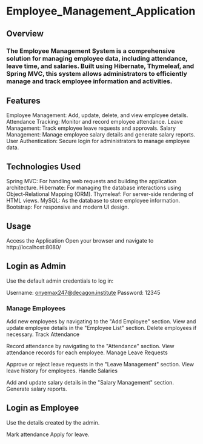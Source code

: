 # Employee_Management_Application

## Overview

### The Employee Management System is a comprehensive solution for managing employee data, including attendance, leave time, and salaries. Built using Hibernate, Thymeleaf, and Spring MVC, this system allows administrators to efficiently manage and track employee information and activities.

## Features
Employee Management: Add, update, delete, and view employee details.
Attendance Tracking: Monitor and record employee attendance.
Leave Management: Track employee leave requests and approvals.
Salary Management: Manage employee salary details and generate salary reports.
User Authentication: Secure login for administrators to manage employee data.


## Technologies Used
Spring MVC: For handling web requests and building the application architecture.
Hibernate: For managing the database interactions using Object-Relational Mapping (ORM).
Thymeleaf: For server-side rendering of HTML views.
MySQL: As the database to store employee information.
Bootstrap: For responsive and modern UI design.

## Usage
Access the Application
Open your browser and navigate to http://localhost:8080/

## Login as Admin
Use the default admin credentials to log in:

Username: onyemax247@decagon.institute
Password: 12345

### Manage Employees

Add new employees by navigating to the "Add Employee" section.
View and update employee details in the "Employee List" section.
Delete employees if necessary.
Track Attendance

Record attendance by navigating to the "Attendance" section.
View attendance records for each employee.
Manage Leave Requests

Approve or reject leave requests in the "Leave Management" section.
View leave history for employees.
Handle Salaries

Add and update salary details in the "Salary Management" section.
Generate salary reports.

## Login as Employee

Use the details created by the admin.

Mark attendance 
Apply for leave.



